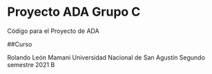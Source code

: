 # Proyecto ADA Grupo C
Código para el Proyecto de ADA

##Curso

Rolando León Mamani
Universidad Nacional de San Agustín
Segundo semestre 2021 B
